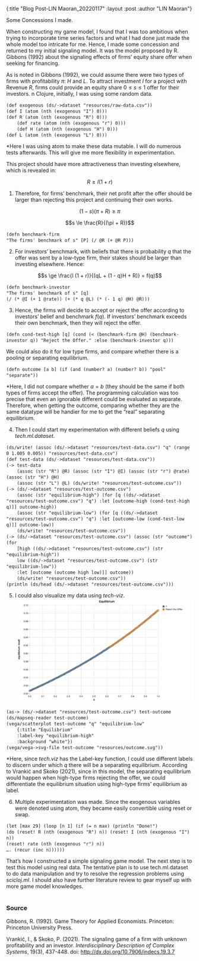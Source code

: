 {:title  "Blog Post-LIN Maoran_20220117"
 :layout :post
 :author "LIN Maoran"}

Some Concessions I made.

When constructing my game model, I found that I was too ambitious when trying to incorporate time series factors and what I had done just made the whole model too intricate for me. Hence, I made some concession and returned to my initial signaling model. It was the model proposed by R. Gibbons (1992) about the signaling effects of firms’ equity share offer when seeking for financing.

As is noted in Gibbons (1992), we could assume there were two types of firms with profitability $\pi$: $H$ and $L$. To attract investment $I$ for a project with Revenue $R$, firms could provide an equity share $0 \le s \le 1$ offer for their investors. n Clojure, initially, I was using some random data.
```
(def exogenous (ds/->dataset "resources/raw-data.csv"))
(def I (atom (nth (exogenous "I") 0)))
(def R (atom (nth (exogenous "R") 0)))
    (def rate (atom (nth (exogenous "r") 0)))
    (def H (atom (nth (exogenous "H") 0)))
(def L (atom (nth (exogenous "L") 0)))
```

*Here I was using atom to make these data mutable. I will do numerous tests afterwards. This will give me more flexibility in experimentation.

This project should have more attractiveness than investing elsewhere, which is revealed in:

$$ R \ge I (1 + r) $$

1. Therefore, for firms’ benchmark, their net profit after the offer should be larger than rejecting this project and continuing their own works.

$$ (1 - s)(\pi + R) \ge \pi $$

$$s \le \frac{R}{(\pi + R)}$$
```
(defn benchmark-firm
"The firms' benchmark of s" [P] (/ @R (+ @R P)))
```
2. For investors’ benchmark, with beliefs that there is probability $q$ that the offer was sent by a low-type firm, their stakes should be larger than investing elsewhere. Hence:

$$s \ge \frac{I (1 + r)}{(qL + (1 - q)H + R)} = f(q)$$
```
(defn benchmark-investor
"The firms' benchmark of s" [q]
(/ (* @I (+ 1 @rate)) (+ (* q @L) (* (- 1 q) @H) @R)))
```

3. Hence, the firms will decide to accept or reject the offer according to investors’ belief and benchmark $f(q)$. If investors’ benchmark exceeds their own benchmark, then they will reject the offer.
```
(defn cond-test-high [q] (cond (< (benchmark-firm @H) (benchmark-investor q)) "Reject the Offer." :else (benchmark-investor q)))
```

We could also do it for low type firms, and compare whether there is a pooling or separating equilibrium.
```
(defn outcome [a b] (if (and (number? a) (number? b)) "pool" "separate"))
```

*Here, I did not compare whether $a=b$ (they should be the same if both types of firms accept the offer). The programming calculation was too precise that even an ignorable different could be evaluated as separate. Therefore, when getting the outcome, comparing whether they are the same datatype will be handier for me to get the “real” separating equilibrium.

4. Then I could start my experimentation with different beliefs $q$ using *tech.ml.dataset*.
```
(ds/write! (assoc (ds/->dataset "resources/test-data.csv") "q" (range 0 1.005 0.005)) "resources/test-data.csv")
(def test-data (ds/->dataset "resources/test-data.csv"))
(-> test-data
    (assoc (str "R") @R) (assoc (str "I") @I) (assoc (str "r") @rate) (assoc (str "H") @H)
    (assoc (str "L") @L) (ds/write! "resources/test-outcome.csv"))
(-> (ds/->dataset "resources/test-outcome.csv")
    (assoc (str "equilibrium-high") (for [q ((ds/->dataset "resources/test-outcome.csv") "q") :let [outcome-high (cond-test-high q)]] outcome-high))
    (assoc (str "equilibrium-low") (for [q ((ds/->dataset "resources/test-outcome.csv") "q") :let [outcome-low (cond-test-low q)]] outcome-low))
    (ds/write! "resources/test-outcome.csv"))
(-> (ds/->dataset "resources/test-outcome.csv") (assoc (str "outcome") (for
    [high ((ds/->dataset "resources/test-outcome.csv") (str "equilibrium-high"))
    low ((ds/->dataset "resources/test-outcome.csv") (str "equilibrium-low"))
    :let [outcome (outcome high low)]] outcome))
    (ds/write! "resources/test-outcome.csv"))
(println (ds/head (ds/->dataset "resources/test-outcome.csv")))
```

5. I could also visualize my data using *tech-viz*.<br/>
![data visualization](/posts/2022-01-17-Blog-Post-LIN-Maoran/1.jpg)

```
(as-> (ds/->dataset "resources/test-outcome.csv") test-outcome
(ds/mapseq-reader test-outcome)
(vega/scatterplot test-outcome "q" "equilibrium-low"
    {:title "Equilibrium"
    :label-key "equilibrium-high"
    :background "white"})
(vega/vega->svg-file test-outcome "resources/outcome.svg"))
```

*Here, since *tech.viz* has the Label-key function, I could use different labels to discern under which $q$ there will be a separating equilibrium. According to Vrankić and Skoko (2021), since in this model, the separating equilibrium would happen when high-type firms rejecting the offer, we could differentiate the equilibrium situation using high-type firms’ equilibrium as label.

6. Multiple experimentation was made. Since the exogenous variables were denoted using atom, they became easily convertible using reset or swap.
```
(let [max 29] (loop [n 1] (if (= n max) (println "Done!")
(do (reset! R (nth (exogenous "R") n)) (reset! I (nth (exogenous "I") n))
(reset! rate (nth (exogenous "r") n))
…. (recur (inc n))))))
```

That’s how I constructed a simple signaling game model. The next step is to test this model using real data. The tentative plan is to use tech.ml.dataset to do data manipulation and try to resolve the regression problems using *scicloj.ml*. I should also have further literature review to gear myself up with more game model knowledges.
<br/>
<br/>

### Source
Gibbons, R. (1992). Game Theory for Applied Economists. Princeton: Princeton University Press.

Vrankić, I., & Skoko, P. (2021). The signaling game of a firm with unknown profitability and an investor. *Interdisciplinary Description of Complex Systems*, 19(3), 437-448. doi: http://dx.doi.org/10.7906/indecs.19.3.7